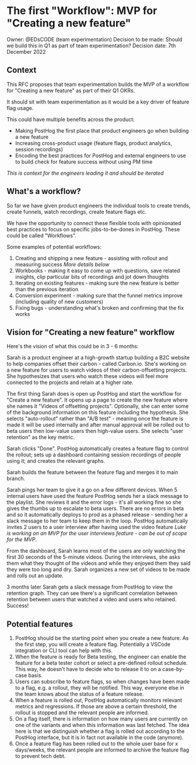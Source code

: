# The first "Workflow": MVP for "Creating a new feature"

Owner: @EDsCODE (team experimentation)
Decision to be made: Should we build this in Q1 as part of team experimentation?
Decision date: 7th December 2022

## Context

This RFC proposes that team experimentation builds the MVP of a workflow for "Creating a new feature" as part of their Q1 OKRs.

It should sit with team experimentation as it would be a key driver of feature flag usage.

This could have multiple benefits across the product:

- Making PostHog the first place that product engineers go when building a new feature
- Increasing cross-product usage (feature flags, product analytics, session recordings)
- Encoding the best practices for PostHog and external engineers to use to build check for feature success without using PM time

*This is context for the engineers leading it and should be iterated*

## What's a workflow?

So far we have given product engineers the individual tools to create trends, create funnels, watch recordings, create feature flags etc.

We have the opportunity to connect these flexible tools with opinionated best practices to focus on specific jobs-to-be-dones in PostHog. These could be called "Workflows".

Some examples of potential workflows:

1. Creating and shipping a new feature - assisting with rollout and measuring success *More details below*
2. Workbooks - making it easy to come up with questions, save related insights, clip particular bits of recordings and jot down thoughts
3. Iterating on existing features - making sure the new feature is better than the previous iteration
4. Conversion experiment - making sure that the funnel metrics improve (including quality of new customers)
5. Fixing bugs - understanding what's broken and confirming that the fix works

## Vision for "Creating a new feature" workflow

Here's the vision of what this could be in 3 - 6 months:

Sarah is a product engineer at a high-growth startup building a B2C website to help companies offset their carbon - called Carbon.io. She's working on a new feature for users to watch videos of their carbon-offsetting projects. She hypothesizes that users who watch these videos will feel more connected to the projects and retain at a higher rate.

The first thing Sarah does is open up PostHog and start the workflow for "Create a new feature". It opens up a page to create the new feature where she names it "Videos of offsetting projects". Optionally, she can enter some of the background information on this feature including the hypothesis. She selects "auto-rollout" rather than "A/B test" - meaning once the feature is made it will be used internally and after manual approval will be rolled out to beta users then low-value users then high-value users. She selects "user retention" as the key metric.

Sarah clicks "Done". PostHog automatically creates a feature flag to control the rollout; sets up a dashboard containing session recordings of people using it; and creates the relevant graphs.

Sarah builds the feature between the feature flag and merges it to main branch.

Sarah pings her team to give it a go on a few different devices. When 5 internal users have used the feature PostHog sends her a slack message to the playlist. She reviews it and the error logs - it's all working fine so she gives the thumbs up to escalate to beta users. There are no errors in beta and so it automatically deploys to prod as a phased release - sending her a slack message to her team to keep them in the loop. PostHog automatically invites 2 users to a user interview after having used the video feature *Luke is working on an MVP for the user interviews feature - can be out of scope for the MVP*.

From the dashboard, Sarah learns most of the users are only watching the first 30 seconds of the 5-minute videos. During the interviews, she asks them what they thought of the videos and while they enjoyed them they said they were too long and dry. Sarah organizes a new set of videos to be made and rolls out an update.

3 months later Sarah gets a slack message from PostHog to view the retention graph. They can see there's a significant correlation between retention between users that watched a video and users who retained. Success!

## Potential features

1. PostHog should be the starting point when you create a new feature. As the first step, you will create a feature flag. Potentially a VSCode integration or CLI tool can help with this.
2. When the feature is ready for Beta testing, the engineer can enable the feature for a beta tester cohort or select a pre-defined rollout schedule. This way, he doesn’t have to decide who to release it to on a case-by-case basis.
3. Users can subscribe to feature flags, so when changes have been made to a flag, e.g. a rollout, they will be notified. This way, everyone else in the team knows about the status of a feature release.
4. When a feature is rolled out, PostHog automatically monitors relevant metrics and regressions. If those are above a certain threshold, the rollout is stopped and the relevant people are informed.
5. On a flag itself, there is information on how many users are currently on one of the variants and when this information was last fetched. The idea here is that we distinguish whether a flag is rolled out according to the PostHog interface, but it is in fact not available in the code (anymore).
6. Once a feature flag has been rolled out to the whole user base for x days/weeks, the relevant people are informed to archive the feature flag to prevent tech debt.
